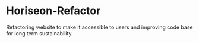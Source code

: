 # Horiseon-Refactor
Refactoring website to make it accessible to users and improving code base for long term sustainability.
